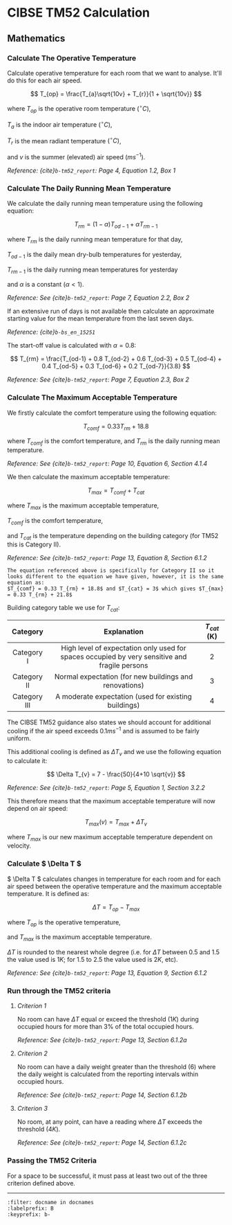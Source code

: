 # CIBSE TM52 Calculation

## Mathematics
### Calculate The Operative Temperature
Calculate operative temperature for each room that we want to analyse.
It'll do this for each air speed. 

$$
    T_{op} = \frac{T_{a}\sqrt{10v} + T_{r}}{1 + \sqrt{10v}}
$$

where $T_{op}$ is the operative room temperature ($^\circ C$),

$T_{a}$ is the indoor air temperature $(^\circ C)$,

$T_{r}$ is the mean radiant temperature $(^\circ C)$,

and $v$ is the summer (elevated) air speed $(ms^{-1})$.

*Reference: {cite}`b-tm52_report`: Page 4, Equation 1.2, Box 1*
### Calculate The Daily Running Mean Temperature
We calculate the daily running mean temperature using the following equation:

$$
T_{rm} = (1 - \alpha) T_{od-1} + \alpha T_{rm-1} 
$$

where $T_{rm}$ is the daily running mean temperature for that day,

$T_{od-1}$ is the daily mean dry-bulb temperatures for yesterday,

$T_{rm-1}$ is the daily running mean temperatures for yesterday

and $\alpha$ is a constant $( \alpha < 1 )$.

*Reference: See {cite}`b-tm52_report`: Page 7, Equation 2.2, Box 2*

If an extensive run of days is not available then calculate an approximate starting value for the mean temperature from the last seven days. 

*Reference: {cite}`b-bs_en_15251`*

The start-off value is calculated with $\alpha = 0.8$:

$$
T_{rm} = \frac{T_{od-1} + 0.8 T_{od-2} + 0.6 T_{od-3} + 0.5 T_{od-4} + 0.4 T_{od-5} + 0.3 T_{od-6} + 0.2 T_{od-7}}{3.8}
$$

*Reference: See {cite}`b-tm52_report`: Page 7, Equation 2.3, Box 2*

### Calculate The Maximum Acceptable Temperature
We firstly calculate the comfort temperature using the following equation:

$$
T_{comf} = 0.33 T_{rm} + 18.8
$$

where $T_{comf}$ is the comfort temperature,
and $T_{rm}$ is the daily running mean temperature.

*Reference: See {cite}`b-tm52_report`: Page 10, Equation 6, Section 4.1.4*

We then calculate the maximum acceptable temperature:

$$
T_{max} = T_{comf} + T_{cat}
$$

where $T_{max}$ is the maximum acceptable temperature,

$T_{comf}$ is the comfort temperature,

and $T_{cat}$ is the temperature depending on the building category (for TM52 this is Category II).

*Reference: See {cite}`b-tm52_report`: Page 13, Equation 8, Section 6.1.2*

```{note}
The equation referenced above is specifically for Category II so it looks different to the equation we have given, however, it is the same equation as:
$T_{comf} = 0.33 T_{rm} + 18.8$ and $T_{cat} = 3$ which gives $T_{max} = 0.33 T_{rm} + 21.8$
```

Building category table we use for $T_{cat}$:

|   Category   |                                          Explanation                                          | $T_{cat}$ (K) |
| :----------: | :-------------------------------------------------------------------------------------------: | :-----------: |
|  Category I  | High level of expectation only used for spaces occupied by very sensitive and fragile persons |       2       |
| Category II  |                    Normal expectation (for new buildings and renovations)                     |       3       |
| Category III |                     A moderate expectation (used for existing buildings)                      |       4       |

The CIBSE TM52 guidance also states we should account for additional cooling if the air speed exceeds $0.1ms^{-1}$ and is assumed to be fairly uniform.

This additional cooling is defined as $\Delta T_{v}$ and we use the following equation to calculate it:

$$
\Delta T_{v} = 7 - \frac{50}{4+10 \sqrt{v}}
$$

*Reference: See {cite}`b-tm52_report`: Page 5, Equation 1, Section 3.2.2*

This therefore means that the maximum acceptable temperature will now depend on air speed:

$$
T_{max}(v) = T_{max} + \Delta T_{v}
$$

where $T_{max}$ is our new maximum acceptable temperature dependent on velocity.

### Calculate $ \Delta T $
$ \Delta T $ calculates changes in temperature for each room and for each air speed between the operative temperature and the maximum acceptable temperature. It is defined as:

$$
\Delta T = T_{op} - T_{max}
$$

where $T_{op}$ is the operative temperature,

and $T_{max}$ is the maximum acceptable temperature.

$\Delta T$ is rounded to the nearest whole degree (i.e. for $\Delta T$ between $0.5$ and $1.5$ the value used is $1K$; for $1.5$ to $2.5$ the value used is $2K$, etc).

*Reference: See {cite}`b-tm52_report`: Page 13, Equation 9, Section 6.1.2*

### Run through the TM52 criteria
1. *Criterion 1* 
   
    No room can have $\Delta T$ equal or exceed the threshold $(1K)$ during occupied hours for more than 3% of the total occupied hours. 
    
    *Reference: See {cite}`b-tm52_report`: Page 13, Section 6.1.2a*

2. *Criterion 2*
   
    No room can have a daily weight greater than the threshold $(6)$ where the daily weight is calculated from the reporting intervals within occupied hours. 
    
    *Reference: See {cite}`b-tm52_report`: Page 14, Section 6.1.2b*

3. *Criterion 3* 
   
    No room, at any point, can have a reading where $\Delta T$ exceeds the threshold $(4K)$. 
    
    *Reference: See {cite}`b-tm52_report`: Page 14, Section 6.1.2c*


### Passing the TM52 Criteria

For a space to be successful, it must pass at least two out of the three criterion defined above.

---

```{bibliography}
:filter: docname in docnames
:labelprefix: B
:keyprefix: b-
```